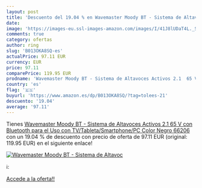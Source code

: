 ```yaml
---
layout: post
title: 'Descuento del 19.04 % en Wavemaster Moody BT - Sistema de Altavoc'
date: 
image: 'https://images-eu.ssl-images-amazon.com/images/I/41J8lUDaT4L._SL200_.jpg'
comments: true
category: ofertas
author: ring
slug: 'B013OKA8SQ-es'
actualPrice: 97.11 EUR
currency: EUR
price: 97.11
comparePrice: 119.95 EUR
prodname: 'Wavemaster Moody BT - Sistema de Altavoces Activos 2.1  65 V  con Bluetooth  para el Uso con TV/Tableta/Smartphone/PC  Color Negro  66206 '
country: 'es'
flag: '🇪🇸'
buyurl: 'https://www.amazon.es/dp/B013OKA8SQ/?tag=tolees-21'
descuento: '19.04'
average: '97.11'
---
```


Tienes [Wavemaster Moody BT - Sistema de Altavoces Activos 2.1  65 V  con Bluetooth  para el Uso con TV/Tableta/Smartphone/PC  Color Negro  66206 ](https://www.amazon.es/dp/B013OKA8SQ/?tag=tolees-21) con un 19.04 % de descuento con precio de oferta de 97.11 EUR (original: 119.95 EUR) en el siguiente enlace!

[![Wavemaster Moody BT - Sistema de Altavoc](https://images-eu.ssl-images-amazon.com/images/I/41J8lUDaT4L._SL200_.jpg)](https://www.amazon.es/dp/B013OKA8SQ/?tag=tolees-21)

ℹ️:


[Accede a la oferta!!](https://www.amazon.es/dp/B013OKA8SQ/?tag=tolees-21)

